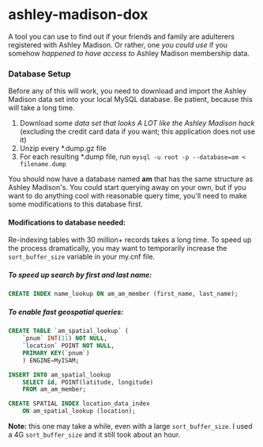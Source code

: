 # ashley-madison-dox
A tool you can use to find out if your friends and family are adulterers registered with Ashley Madison. Or rather, one *you could use* if you somehow *happened to have access to* Ashley Madison membership data.  

### Database Setup

Before any of this will work, you need to download and import the Ashley Madison data set into your local MySQL database. Be patient, because this will take a long time. 

1. Download *some data set that looks A LOT like the Ashley Madison hack* (excluding the credit card data if you want; this application does not use it)
2. Unzip every *.dump.gz file
3. For each resulting *.dump file, run `mysql -u root -p --database=am < filename.dump`

You should now have a database named **am** that has the same structure as Ashley Madison's. You could start querying away on your own, but if you want to do anything cool with reasonable query time, you'll need to make some modifications to this database first. 

#### Modifications to database needed:

Re-indexing tables with 30 million+ records takes a long time. To speed up the process dramatically, you may want to temporarily increase the `sort_buffer_size` variable in your my.cnf file. 

##### To speed up search by first and last name:

```SQL
CREATE INDEX name_lookup ON am_am_member (first_name, last_name);
```

##### To enable fast geospatial queries:

```SQL
CREATE TABLE `am_spatial_lookup` (
    `pnum` INT(11) NOT NULL,
    `location` POINT NOT NULL,
    PRIMARY KEY(`pnum`)
    ) ENGINE=MyISAM;

INSERT INTO am_spatial_lookup
    SELECT id, POINT(latitude, longitude)
    FROM am_am_member;

CREATE SPATIAL INDEX location_data_index 
    ON am_spatial_lookup (location);
```

**Note:** this one may take a while, even with a large `sort_buffer_size`. I used a 4G `sort_buffer_size` and it still took about an hour. 